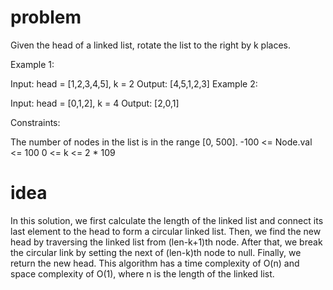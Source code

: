 # problem

Given the head of a linked list, rotate the list to the right by k places.



Example 1:


Input: head = [1,2,3,4,5], k = 2
Output: [4,5,1,2,3]
Example 2:


Input: head = [0,1,2], k = 4
Output: [2,0,1]


Constraints:

The number of nodes in the list is in the range [0, 500].
-100 <= Node.val <= 100
0 <= k <= 2 * 109

# idea

In this solution, we first calculate the length of the linked list and connect its last element to the head to form a circular linked list. Then, we find the new head by traversing the linked list from (len-k+1)th node. After that, we break the circular link by setting the next of (len-k)th node to null. Finally, we return the new head.
This algorithm has a time complexity of O(n) and space complexity of O(1), where n is the length of the linked list.